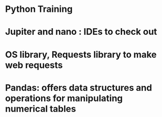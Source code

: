 # Python Training

# Jupiter and nano : IDEs to check out

# OS library, Requests library to make web requests

# Pandas: offers data structures and operations for manipulating numerical tables
